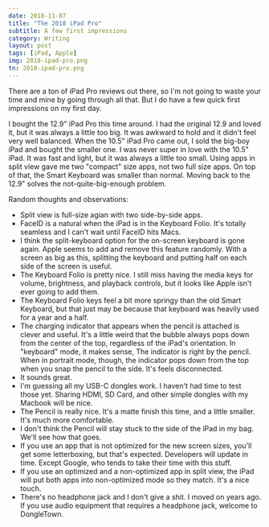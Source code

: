 ```yaml
---
date: 2018-11-07
title: "The 2018 iPad Pro"
subtitle: A few first impressions
category: Writing
layout: post
tags: [iPad, Apple]
img: 2018-ipad-pro.png
tn: 2018-ipad-pro.png
---
```


There are a ton of iPad Pro reviews out there, so I'm not going to waste your time and mine by going through all that. But I do have a few quick first impressions on my first day.
<!-- more --> 

I bought the 12.9" iPad Pro this time around. I had the original 12.9 and loved it, but it was always a little too big. It was awkward to hold and it didn't feel very well balanced. When the 10.5" iPad Pro came out, I sold the big-boy iPad and bought the smaller one. I was never super in love with the 10.5" iPad. It was fast and light, but it was always a little too small. Using apps in split view gave me two "compact" size apps, not two full size apps. On top of that, the Smart Keyboard was smaller than normal. Moving back to the 12.9" solves the not-quite-big-enough problem.

Random thoughts and observations:

- Split view is full-size agian with two side-by-side apps. 
- FaceID is a natural when the iPad is in the Keyboard Folio. It's totally seamless and I can't wait until FaceID hits Macs.
 - I think the split-keyboard option for the on-screen keyboard is gone again. Apple seems to add and remove this feature randomly. With a screen as big as this, splitting the keyboard and putting half on each side of the screen is useful.
 - The Keyboard Folio is pretty nice. I still miss having the media keys for volume, brightness, and playback controls, but it looks like Apple isn't ever going to add them.
 - The Keyboard Folio keys feel a bit more springy than the old Smart Keyboard, but that just may be because that keyboard was heavily used for a year and a half.
 - The charging indicator that appears when the pencil is attached is clever and useful. It's a little weird that the bubble always pops down from the center of the top, regardless of the iPad's orientation. In "keyboard" mode, it makes sense, The indicator is right by the pencil. When in portrait mode, though, the indicator pops down from the top when you snap the pencil to the side. It's feels disconnected.
 - It sounds great.
 - I'm guessing all my USB-C dongles work. I haven't had time to test those yet. Sharing HDMI, SD Card, and other simple dongles with my Macbook will be nice.
 - The Pencil is really nice. It's a matte finish this time, and a little smaller. It's much more comfortable.
 - I don't think the Pencil will stay stuck to the side of the iPad in my bag. We'll see how that goes.
 - If you use an app that is not optimized for the new screen sizes, you'll get some letterboxing, but that's expected. Developers will update in time. Except Google, who tends to take their time with this stuff.
 - If you use an optimized and a non-optimized app in split view, the iPad will put both apps into non-optimized mode so they match. It's a nice touch.
 - There's no headphone jack and I don't give a shit. I moved on years ago. If you use audio equipment that requires a headphone jack, welcome to DongleTown.
